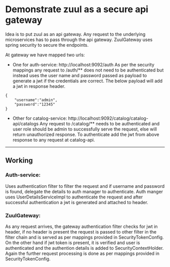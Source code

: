 # Demonstrate zuul as a secure api gateway

Idea is to put zuul as an api gateway. Any request to the underlying microservices has to pass through the api gateway. 
ZuulGateway uses spring security to secure the endpoints. 

At gateway we have mapped two urls: 
- One for auth-service: http://localhost:9092/auth
 As per the security mappings any request to /auth/** does not need to be authenticated but instead uses the user name and password passed as payload to
generate a jwt if the credentials are correct. The below payload will add a jwt in response header.

```
{
	"username":"admin",
	"password":"12345"
}

```


- Other for catalog-service: http://localhost:9092/catalog/catalog-api/catalogs
Any request to /catalog/** needs to be authenticated and user role should be admin to successfully serve the request, else will return unauthorized response.
To authenticate add the jwt from above response to any request at catalog-api.

----------------------------------------------------------------------------------------------------------------------------------------
## Working

### Auth-service:

Uses authentication filter to filter the request and if username and password is found, delegate the details to auth manager to authenticate.
Auth manger uses UserDetailsServiceImpl to authenticate the request and after successful authentication a jwt is generated and attached to header.

### ZuulGateway:

As any request arrives, the gateway authentication filter checks for jwt in header, if no header is present the request is passed to other filter in the 
filter chain and is served as per mappings provided in SecurityTokenConfig.
On the other hand if jwt token is present, it is verified and user is authenticated and the authention details is added to SecurityContextHolder.
Again the further request processing is done as per mappings provided in SecurityTokenConfig.

